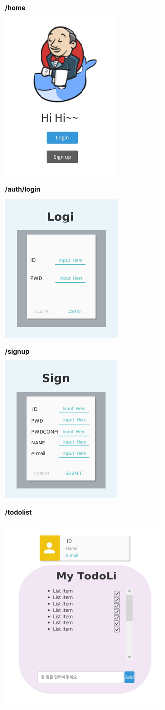 

## /home

![image-20210713115650916](image-20210713115650916.png)

## /auth/login



![image-20210713115527833](image-20210713115527833.png)

## /signup

![image-20210713115518535](image-20210713115518535.png)



## /todolist

​							![image-20210713115638250](image-20210713115638250.png)	

